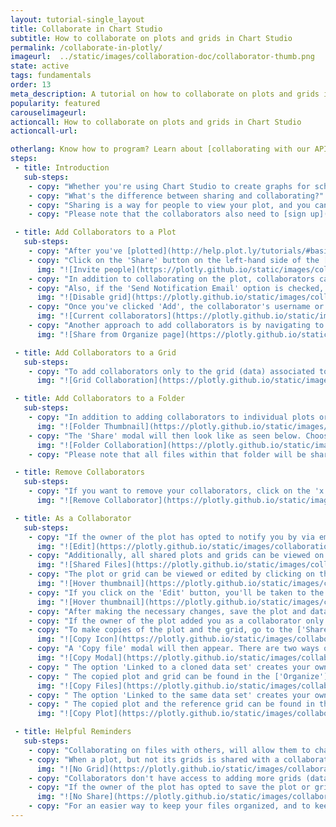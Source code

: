 ```yaml
---
layout: tutorial-single_layout
title: Collaborate in Chart Studio
subtitle: How to collaborate on plots and grids in Chart Studio
permalink: /collaborate-in-plotly/
imageurl:  ../static/images/collaboration-doc/collaborator-thumb.png
state: active
tags: fundamentals
order: 13
meta_description: A tutorial on how to collaborate on plots and grids in Chart Studio
popularity: featured
carouselimageurl:
actioncall: How to collaborate on plots and grids in Chart Studio
actioncall-url:

otherlang: Know how to program? Learn about [collaborating with our APIs](https://plot.ly/ipython-notebooks/collaboration/), including Python, R, and Matlab.
steps:
 - title: Introduction
   sub-steps:
    - copy: "Whether you're using Chart Studio to create graphs for school, business, or for fun, you can [share and export](http://help.plot.ly/save-share-and-export-in-plotly/) these graphs so your colleagues and friends can see your work. Additionally, you can add collaborators to your charts."
    - copy: "What's the difference between sharing and collaborating?"
    - copy: "Sharing is a way for people to view your plot, and you can do so publicly or with a secret link. For more information about sharing, click [here](http://help.plot.ly/how-sharing-works-in-plotly/). Collaborating is not only sharing your plot, you're giving your fellow collaborator the permission to edit it as well. It's a way for more than one user to work on the same plot."
    - copy: "Please note that the collaborators also need to [sign up](http://help.plot.ly/how-to-sign-up-to-plotly/) to Chart Studio if they don't already have an account."

 - title: Add Collaborators to a Plot
   sub-steps:
    - copy: "After you've [plotted](http://help.plot.ly/tutorials/#basic), [styled](http://help.plot.ly/style-your-plots/) and [saved](http://help.plot.ly/save-share-and-export-in-plotly/) your graph, you can start adding collaborators."
    - copy: "Click on the 'Share' button on the left-hand side of the [Chart Studio](https://plot.ly/create). When the 'Share' modal appears, click on the 'Collaborate' tab at the top. Enter the Chart Studio username or email address of the collaborators, and you can add a message if you wish. You can also add more than one collaborator, as seen below."
      img: "![Invite people](https://plotly.github.io/static/images/collaboration-doc/add-collaborators.png)"
    - copy: "In addition to collaborating on the plot, collaborators can also [edit](http://help.plot.ly/add-data-to-the-plotly-grid/#step-5-update-your-data) the grid (data) associated with the plot. By default, the option 'Add Collaborators to Grids' is checked in. You can uncheck this option while adding collaborators, to restrict them from editing the grid. Please note that when the 'Add Collaborators to Grids' option is off, the collaborators can still edit the [style] (http://help.plot.ly/style-your-plots/) of your chart."
    - copy: "Also, if the 'Send Notification Email' option is checked, an email will be sent to the collaborator's email address (associated with their plotly account). Please note that if the collaborator is added by email but does not have a Chart Studio account, a [sign-up](https://plot.ly/accounts/login/?action=signup) link will be sent in the email. After signing up, they will be able to view and edit the plot."
      img: "![Disable grid](https://plotly.github.io/static/images/collaboration-doc/disable-grid-collaboration.png)"
    - copy: "Once you've clicked 'Add', the collaborator's username or email address will appear under the 'Current Collaborators' field."
      img: "![Current collaborators](https://plotly.github.io/static/images/collaboration-doc/current-collaborators.png)"
    - copy: "Another approach to add collaborators is by navigating to your ['Organize'](https://plot.ly/organize/home) page where the plots and data are stored. You can hover over the plot or grid thumbnails and then click the 'Share' icon."
      img: "![Share from Organize page](https://plotly.github.io/static/images/collaboration-doc/share-from-files.png)"

 - title: Add Collaborators to a Grid
   sub-steps:
    - copy: "To add collaborators only to the grid (data) associated to a plot but not the plot itself, go to the ['Organize'](https://plot.ly/organize/home) page, then click on the 'Share' icon after hovering over the grid's thumbnail. The 'Share' modal will then look like as seen below. Choose the desired privacy options for the folder and then proceed with adding the collaborators in the 'Collaborate' tab."
      img: "![Grid Collaboration](https://plotly.github.io/static/images/collaboration-doc/grid-collaboration.png)"

 - title: Add Collaborators to a Folder
   sub-steps:
    - copy: "In addition to adding collaborators to individual plots or grids, the owner can also add collaborators to folders containing various files. To do that, go to the ['Organize'](https://plot.ly/organize/home) page, then click on the 'Share' icon after hovering over the folder's thumbnail."
      img: "![Folder Thumbnail](https://plotly.github.io/static/images/collaboration-doc/folder-thumbnail.png)"
    - copy: "The 'Share' modal will then look like as seen below. Choose the desired privacy options for the folder and then proceed with adding the collaborators in the 'Collaborate' tab."
      img: "![Folder Collaboration](https://plotly.github.io/static/images/collaboration-doc/folder-collaboration.png)"
    - copy: "Please note that all files within that folder will be shared with the collaborators and also removing collaborators can then only be done at the folder level. So a shared folder cannot have files that are not shared."

 - title: Remove Collaborators
   sub-steps:
    - copy: "If you want to remove your collaborators, click on the 'x' next to their name. When you hover over the 'x', you'll see a little pop-up telling you to click to remove that user from being a collaborator."
      img: "![Remove Collaborator](https://plotly.github.io/static/images/collaboration-doc/remove-collaborator.png)"

 - title: As a Collaborator
   sub-steps:
    - copy: "If the owner of the plot has opted to notify you by via email, you'll receive one, stating that they want to share a plot with you and wish to collaborate. You'll be given a link of where you can view the plot. You can then click on the 'Edit' icon on the top right corner to edit the plot."
      img: "![Edit](https://plotly.github.io/static/images/collaboration-doc/collaborator-edit.png)"
    - copy: "Additionally, all shared plots and grids can be viewed on the ['Organize'](https://plot.ly/organize/home) page, by clicking on the 'Shared with me' tab on the left-hand side, as seen below."
      img: "![Shared Files](https://plotly.github.io/static/images/collaboration-doc/share-with-me.png)"
    - copy: "The plot or grid can be viewed or edited by clicking on the 'View' or 'Edit' buttons that appear when hovering over file thumbnails."
      img: "![Hover thumbnail](https://plotly.github.io/static/images/collaboration-doc/hover-thumbnail.gif)"
    - copy: "If you click on the 'Edit' button, you'll be taken to the [Chart Studio](https://plot.ly/create), and you'll be able to edit the file that was shared with you."
      img: "![Hover thumbnail](https://plotly.github.io/static/images/collaboration-doc/collaborator-chart-studio.png)"
    - copy: "After making the necessary changes, save the plot and data by clicking on the 'Save' button on the left-hand side. Once your plot is saved, the owner of the files that were shared with you will be able to see your updates."
    - copy: "If the owner of the plot added you as a collaborator only for the plot but not the grid, you cannot edit the grid, however, you can make copies of the plot and the grid in order to play around with the data of the plot."
    - copy: "To make copies of the plot and the grid, go to the ['Shared with me'](https://plot.ly/organize/shared) page, hover over the plot thumbnail and click the 'Copy'icon."
      img: "![Copy Icon](https://plotly.github.io/static/images/collaboration-doc/collaborator-copy-icon.png)"
    - copy: "A 'Copy file' modal will then appear. There are two ways of copying as seen below."
      img: "![Copy Modal](https://plotly.github.io/static/images/collaboration-doc/collaborator-copy-modal.png)"
    - copy: " The option 'Linked to a cloned data set' creates your own copies of the plot and grid. Any changes made to the copied plot or grid, will not affect the original files shared with you."
    - copy: " The copied plot and grid can be found in the ['Organize'](https://plot.ly/organize/home) page."
      img: "![Copy Files](https://plotly.github.io/static/images/collaboration-doc/collaborator-copied-files.png)"
    - copy: " The option 'Linked to the same data set' creates your own copy of the plot and links the grid of the plot to the original grid shared by the owner. Any changes made to the copied plot's grid will get reflected on the reference grid, and thus, the owner will be able to see those changes on the grid. But since you've loaded your own plot with a reference grid, you can add more grids to that plot. Please note that when saving the plot after making changes, the save modal will not allow you to change the name of the reference grid."
    - copy: " The copied plot and the reference grid can be found in the ['Organize'](https://plot.ly/organize/home) page."
      img: "![Copy Plot](https://plotly.github.io/static/images/collaboration-doc/collaborator-copied-plot.png)"

 - title: Helpful Reminders
   sub-steps:
    - copy: "Collaborating on files with others, will allow them to change the original files."
    - copy: "When a plot, but not its grids is shared with a collaborator, a modal will notify the collaborator that their status is 'read only' on the grid if they try to edit it."
      img: "![No Grid](https://plotly.github.io/static/images/collaboration-doc/collaborator-grid-restriction.png)"
    - copy: "Collaborators don't have access to adding more grids (data) to plots, change file names, file privacy options or add more collaborators. Only the owner can perform such actions."
    - copy: "If the owner of the plot has opted to save the plot or grid as private, no one will be able to view them, only the collaborators will be able to view or edit them."
      img: "![No Share](https://plotly.github.io/static/images/collaboration-doc/collaborator-no-share.gif)"
    - copy: "For an easier way to keep your files organized, and to keep track of the plots and their associated grids, we highly recommend to save them with proper filenames."
---
```

